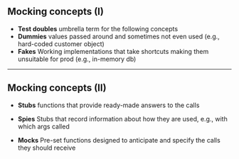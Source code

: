 ## Mocking concepts (I)

- **Test doubles** umbrella term for the following concepts
- **Dummies** values passed around and sometimes not even used (e.g., hard-coded customer object)
- **Fakes** Working implementations that take shortcuts making them unsuitable for prod (e.g., in-memory db)

---

## Mocking concepts (II)

- **Stubs** functions that provide ready-made answers to the calls
<!-- made during the test and generally do not respond to anything that has not been programmed for the test  -->
- **Spies** Stubs that record information about how they are used, e.g., with which args called
<!-- helping in the verification of expected behavior -->
- **Mocks** Pre-set functions designed to anticipate and specify the calls they should receive
